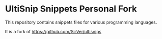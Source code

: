 UltiSnip Snippets Personal Fork 
============================

This repository contains snippets files for various programming languages.

It is a fork of https://github.com/SirVer/ultisnips

